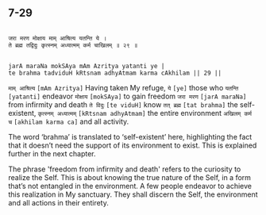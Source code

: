 ## 7-29


```shloka-sa

जरा मरण मोक्षाय माम् आश्रित्य यतन्ति ये ।
ते ब्रह्म तद्विदुः कृत्स्नम् अध्यात्मम् कर्म चाखिलम् ॥ २९ ॥

```
```shloka-sa-hk

jarA maraNa mokSAya mAm Azritya yatanti ye |
te brahma tadviduH kRtsnam adhyAtmam karma cAkhilam || 29 ||

```
`माम् आश्रित्य` `[mAm Azritya]` Having taken My refuge, `ये` `[ye]` those who `यतन्ति` `[yatanti]` endeavor `मोक्षाय` `[mokSAya]` to gain freedom `जरा मरण` `[jarA maraNa]` from infirmity and death `ते विदुः` `[te viduH]` know `तत् ब्रह्म` `[tat brahma]` the self-existent, `कृत्स्नम् अध्यात्मम्` `[kRtsnam adhyAtmam]` the entire environment `अखिलम् कर्म च` `[akhilam karma ca]` and all activity.

The word ‘brahma’ is translated to ‘self-existent’ here, highlighting the fact that it doesn’t need the support of its environment to exist. This is explained further in the next chapter.




The phrase 'freedom from infirmity and death' refers to the curiosity to realize the Self. This is about knowing the true nature of the Self, in a form that’s not entangled in the environment. A few people endeavor to achieve this realization in My sanctuary. They shall discern the Self, the environment and all actions in their entirety.


